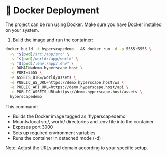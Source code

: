 # 🐳 Docker Deployment

The project can be run using Docker. Make sure you have Docker installed on your system.

1. Build the image and run the container:

```bash
docker build -t hyperscapedemo . && docker run -d -p 5555:5555 \
  -v "$(pwd)/src:/app/src" \
  -v "$(pwd)/world:/app/world" \
  -v "$(pwd)/.env:/app/.env" \
  -e DOMAIN=demo.hyperscape.host \
  -e PORT=5555 \
  -e ASSETS_DIR=/world/assets \
  -e PUBLIC_WS_URL=https://demo.hyperscape.host/ws \
  -e PUBLIC_API_URL=https://demo.hyperscape.host/api \
  -e PUBLIC_ASSETS_URL=https://demo.hyperscape.host/assets \
  hyperscapedemo
```

This command:
- Builds the Docker image tagged as 'hyperscapedemo'
- Mounts local src/, world/ directories and .env file into the container
- Exposes port 3000
- Sets up required environment variables
- Runs the container in detached mode (-d)

Note: Adjust the URLs and domain according to your specific setup.